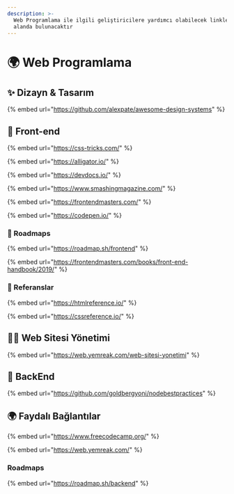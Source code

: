 ```yaml
---
description: >-
  Web Programlama ile ilgili geliştiricilere yardımcı olabilecek linkler bu
  alanda bulunacaktır
---
```


# 🌍 Web Programlama

## ✨ Dizayn & Tasarım

{% embed url="https://github.com/alexpate/awesome-design-systems" %}

## 🐥 Front-end

{% embed url="https://css-tricks.com/" %}

{% embed url="https://alligator.io/" %}

{% embed url="https://devdocs.io/" %}

{% embed url="https://www.smashingmagazine.com/" %}

{% embed url="https://frontendmasters.com/" %}

{% embed url="https://codepen.io/" %}

### 🚩 Roadmaps

{% embed url="https://roadmap.sh/frontend" %}

{% embed url="https://frontendmasters.com/books/front-end-handbook/2019/" %}

### 📖 Referanslar

{% embed url="https://htmlreference.io/" %}

{% embed url="https://cssreference.io/" %}

## 👨‍💼 Web Sitesi Yönetimi

{% embed url="https://web.yemreak.com/web-sitesi-yonetimi" %}

## 🌃 BackEnd

{% embed url="https://github.com/goldbergyoni/nodebestpractices" %}

## 🌍 Faydalı Bağlantılar

{% embed url="https://www.freecodecamp.org/" %}

{% embed url="https://web.yemreak.com/" %}

### Roadmaps

{% embed url="https://roadmap.sh/backend" %}

